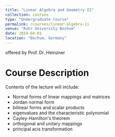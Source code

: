 ```yaml
---
title: "Linear Algebra and Geometry II"
collection: courses
type: "Undergraduate Course"
permalink: /courses/linear-algebra-ii
venue: "Ruhr University Bochum"
date: 2019-04-01
location: "Bochum, Germany"
---
```


offered by Prof. Dr. Heinzner

Course Description
======

Contents of the lecture will include: 

* Normal forms of linear mappings and matrices
* Jordan normal form
* bilinear forms and scalar products
* eigenvalues and the characteristic polynomial
* Cayley-Hamilton's theorem
* orthogonal and unitary mappings
* principal acis transformation

